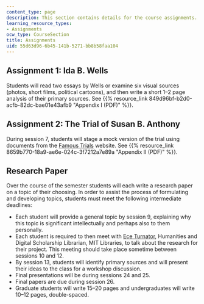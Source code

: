 ```yaml
---
content_type: page
description: This section contains details for the course assignments.
learning_resource_types:
- Assignments
ocw_type: CourseSection
title: Assignments
uid: 55d63d96-6b45-141b-5271-bb8b58faa104
---
```


Assignment 1: Ida B. Wells
--------------------------

Students will read two essays by Wells or examine six visual sources (photos, short films, political cartoons), and then write a short 1–2 page analysis of their primary sources. See {{% resource_link 849d96bf-b2d0-acfb-82dc-bae01e43afb9 "Appendix I (PDF)" %}}.

Assignment 2: The Trial of Susan B. Anthony
-------------------------------------------

During session 7, students will stage a mock version of the trial using documents from the [Famous Trials](https://famous-trials.com/Anthony) website. See {{% resource_link 8659b770-18a9-ae6e-024c-3f7212a7e89a "Appendix II (PDF)" %}}.

Research Paper
--------------

Over the course of the semester students will each write a research paper on a topic of their choosing. In order to assist the process of formulating and developing topics, students must meet the following intermediate deadlines:

*   Each student will provide a general topic by session 9, explaining why this topic is significant intellectually and perhaps also to them personally.
*   Each student is required to then meet with [Ece Turnator](https://libguides.mit.edu/profiles/turnator), Humanities and Digital Scholarship Librarian, MIT Libraries, to talk about the research for their project. This meeting should take place sometime between sessions 10 and 12.
*   By session 13, students will identify primary sources and will present their ideas to the class for a workshop discussion.
*   Final presentations will be during sessions 24 and 25. 
*   Final papers are due during session 26.
*   Graduate students will write 15–20 pages and undergraduates will write 10–12 pages, double-spaced.